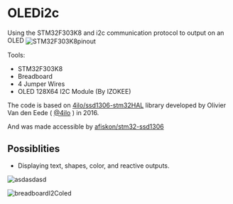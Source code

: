 # OLEDi2c
Using the STM32F303K8 and i2c communication protocol to output on an OLED
<img align="center" src="https://os.mbed.com/media/uploads/bcostm/nucleo_f303k8_2017_10_10.png" alt="STM32F303K8pinout">  

Tools: 
- STM32F303K8 
- Breadboard 
- 4 Jumper Wires 
- OLED 128X64 I2C Module (By IZOKEE)

The code is based on
[4ilo/ssd1306-stm32HAL](https://github.com/4ilo/ssd1306-stm32HAL) library
developed by Olivier Van den Eede ( [@4ilo](https://github.com/4ilo) ) in 2016. 

And was made accessible by [afiskon/stm32-ssd1306](https://github.com/afiskon/stm32-ssd1306)
## Possiblities
-  Displaying text, shapes, color, and reactive outputs.

![asdasdasd](https://github.com/ProTamLan/OLEDi2c/assets/75819639/3cbfcb6f-d46d-42bb-b601-4692a514be09)

![breadboardI2Coled](https://github.com/ProTamLan/OLEDi2c/assets/75819639/5162de18-ee4e-4c08-8db1-b4632307364a)

